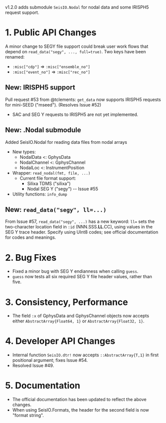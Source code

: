 v1.2.0 adds submodule `SeisIO.Nodal` for nodal data and some IRISPH5 request support.

# 1. **Public API Changes**
A minor change to SEGY file support could break user work flows that depend on
`read_data("segy", ..., full=true)`. Two keys have been renamed:
* `:misc["cdp"]` => `:misc["ensemble_no"]`
* `:misc["event_no"]` => `:misc["rec_no"]`

## New: IRISPH5 support
Pull request #53 from @tclements: `get_data` now supports IRISPH5 requests for
mini-SEED ("mseed"). (Resolves Issue #52)
* SAC and SEG Y requests to IRISPH5 are not yet implemented.

## New: .Nodal submodule
Added SeisIO.Nodal for reading data files from nodal arrays
* New types:
  + NodalData <: GphysData
  + NodalChannel <: GphysChannel
  + NodalLoc <: InstrumentPosition
* Wrapper: `read_nodal(fmt, file, ...)`
  + Current file format support:
    - Silixa TDMS ("silixa")
    - Nodal SEG Y ("segy") -- Issue #55
* Utility functions: `info_dump`

## New: `read_data("segy", ll=...)`
From Issue #57, `read_data("segy", ...)` has a new keyword: `ll=` sets the
two-character location field in `:id` (NNN.SSS.**LL**.CC), using values in the
SEG Y trace header. Specify using UInt8 codes; see official documentation for
codes and meanings.

# 2. **Bug Fixes**
* Fixed a minor bug with SEG Y endianness when calling `guess`.
* `guess` now tests all six required SEG Y file header values, rather than five.

# 3. **Consistency, Performance**
* The field `:x` of GphysData and GphysChannel objects now accepts either
`AbstractArray{Float64, 1}` or `AbstractArray{Float32, 1}`.

# 4. **Developer API Changes**
* Internal function `SeisIO.dtr!` now accepts `::AbstractArray{T,1}` in first positional argument; fixes Issue #54.
* Resolved Issue #49.

# 5. **Documentation**
* The official documentation has been updated to reflect the above changes.
* When using SeisIO.Formats, the header for the second field is now "format string".
